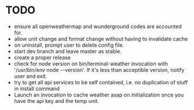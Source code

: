 # TODO

+ ensure all openweathermap and wunderground codes are accounted for.
+ allow unit change and format change without having to invalidate cache
+ on uninstall, prompt user to delete config file.
+ start dev branch and leave master as stable.
+ create a proper release 
+ check for node version on bin/terminal-weather invocation with '/usr/bin/env node --version'.  If it's less than acceptible version, notify user and exit.
+ try to get all api services to be self contained, i.e. no duplication of stuff in install command 
+ Launch an invocation to cache weather asap on initialization once you have the api key and the temp unit.

